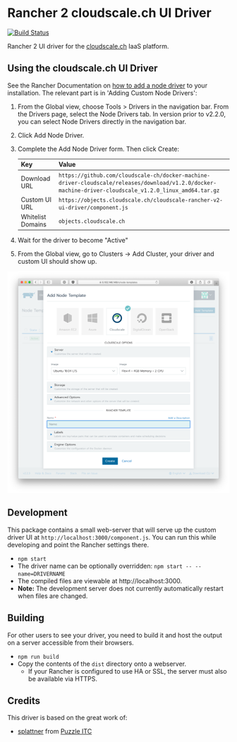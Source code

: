 # Rancher 2 cloudscale.ch UI Driver

[![Build Status](https://travis-ci.org/cloudscale-ch/ui-driver-cloudscale.svg?branch=master)](https://travis-ci.org/cloudscale-ch/ui-driver-cloudscale)


Rancher 2 UI driver for the [cloudscale.ch](https://www.cloudscale.ch) IaaS platform.

## Using the cloudscale.ch UI Driver

See the Rancher Documentation on [how to add a node driver](https://rancher.com/docs/rancher/v2.x/en/admin-settings/drivers/node-drivers/) to your installation. The relevant part is in 'Adding Custom Node Drivers':

1. From the Global view, choose Tools > Drivers in the navigation bar. From the Drivers page, select the Node Drivers tab. In version prior to v2.2.0, you can select Node Drivers directly in the navigation bar.
1. Click Add Node Driver.
1. Complete the Add Node Driver form. Then click Create:

    | Key               | Value |
    | ----------------- | ----- |
    | Download URL      | `https://github.com/cloudscale-ch/docker-machine-driver-cloudscale/releases/download/v1.2.0/docker-machine-driver-cloudscale_v1.2.0_linux_amd64.tar.gz` |
    | Custom UI URL     | `https://objects.cloudscale.ch/cloudscale-rancher-v2-ui-driver/component.js` |
    | Whitelist Domains | `objects.cloudscale.ch` |

1. Wait for the driver to become "Active"
1. From the Global view, go to Clusters -> Add Cluster, your driver and custom UI should show up.

![Configuration screen](docs/configuration-screen.png)

## Development

This package contains a small web-server that will serve up the custom driver UI at `http://localhost:3000/component.js`. You can run this while developing and point the Rancher settings there.
* `npm start`
* The driver name can be optionally overridden: `npm start -- --name=DRIVERNAME`
* The compiled files are viewable at http://localhost:3000.
* **Note:** The development server does not currently automatically restart when files are changed.

## Building

For other users to see your driver, you need to build it and host the output on a server accessible from their browsers.

* `npm run build`
* Copy the contents of the `dist` directory onto a webserver.
  * If your Rancher is configured to use HA or SSL, the server must also be available via HTTPS.

## Credits
This driver is based on the great work of:
* [splattner](https://github.com/splattner) from [Puzzle ITC](https://github.com/puzzleitc)
